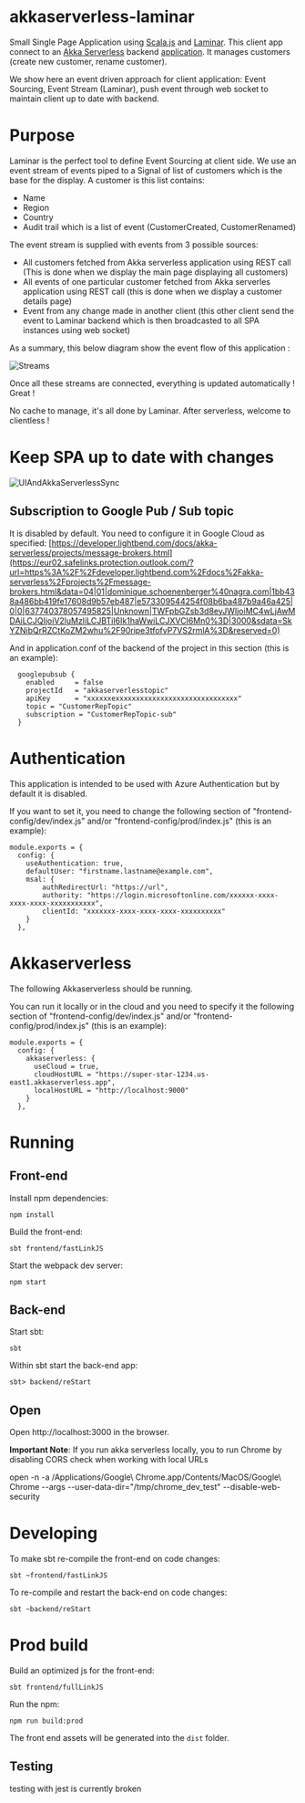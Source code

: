 # akkaserverless-laminar

Small Single Page Application using [Scala.js](http://www.scala-js.org/) and [Laminar](https://laminar.dev/). This client app connect to an [Akka Serverless](https://www.lightbend.com/akka-serverless) backend [application](https://github.com/domschoen/akkaserverless). It manages customers (create new customer, rename customer).

We show here an event driven approach for client application:  Event Sourcing, Event Stream (Laminar), push event through web socket to maintain client  up to date with backend.

# Purpose

Laminar is the perfect tool to define Event Sourcing at client side. We use an event stream of events piped to a Signal of list of customers which is the base for the display. A customer is this list contains:

- Name
- Region
- Country
- Audit trail which is a list of event (CustomerCreated, CustomerRenamed)

The event stream is supplied with events from 3 possible sources:

- All customers fetched from Akka serverless application using REST call (This is done when we display the main page displaying all customers)
- All events of one particular customer fetched from Akka serverles application using REST call  (this is done when we display a customer details page)
- Event from any change made in another client (this other client send the event to Laminar backend which is then broadcasted to all SPA instances using web socket)

As a summary, this below diagram show the event flow of this application :

![Streams](/Users/dschoen/Documents/gitlab/AkkaServerless/akkaserverless-laminar/doc/Streams.png)

Once all these streams are connected, everything is updated automatically ! Great !

No cache to manage, it's all done by Laminar. After serverless, welcome to clientless !

# Keep SPA up to date with changes

![UIAndAkkaServerlessSync](/Users/dschoen/Documents/gitlab/AkkaServerless/akkaserverless-laminar/doc/UIAndAkkaServerlessSync.png)



## Subscription to Google Pub / Sub topic

It is disabled by default. You need to configure it in Google Cloud as specified: [https://developer.lightbend.com/docs/akka-serverless/projects/message-brokers.html](https://eur02.safelinks.protection.outlook.com/?url=https%3A%2F%2Fdeveloper.lightbend.com%2Fdocs%2Fakka-serverless%2Fprojects%2Fmessage-brokers.html&data=04|01|dominique.schoenenberger%40nagra.com|1bb438a486bb419fe17608d9b57eb487|e573309544254f08b6ba487b9a46a425|0|0|637740378057495825|Unknown|TWFpbGZsb3d8eyJWIjoiMC4wLjAwMDAiLCJQIjoiV2luMzIiLCJBTiI6Ik1haWwiLCJXVCI6Mn0%3D|3000&sdata=SkYZNibQrRZCtKoZM2whu%2F90ripe3tfofvP7VS2rmlA%3D&reserved=0)

And in application.conf of the backend of the project in this section (this is an example):

```
  googlepubsub {
    enabled     = false
    projectId   = "akkaserverlesstopic"
    apiKey      = "xxxxxxexxxxxxxxxxxxxxxxxxxxxxxxxxxxxx"
    topic = "CustomerRepTopic"
    subscription = "CustomerRepTopic-sub"
  }
```



# Authentication

This application is intended to be used with Azure Authentication but by default it is disabled. 

If you want to set it, you need to change the following section of "frontend-config/dev/index.js" and/or "frontend-config/prod/index.js" (this is an example):

```
module.exports = {
  config: {
    useAuthentication: true,
    defaultUser: "firstname.lastname@example.com",
    msal: {
        authRedirectUrl: "https://url",
        authority: "https://login.microsoftonline.com/xxxxxx-xxxx-xxxx-xxxx-xxxxxxxxxxx",
        clientId: "xxxxxxx-xxxx-xxxx-xxxx-xxxxxxxxxx"
    }
  },

```

# Akkaserverless

The following Akkaserverless should be running. 

You can run it locally or in the cloud and you need to specify it the following section of "frontend-config/dev/index.js" and/or "frontend-config/prod/index.js" (this is an example):

```
module.exports = {
  config: {
    akkaserverless: {
      useCloud = true,
      cloudHostURL = "https://super-star-1234.us-east1.akkaserverless.app",
      localHostURL = "http://localhost:9000"
    }
  },
```



# Running

## Front-end

Install npm dependencies:

```
npm install
```

Build the front-end:

```
sbt frontend/fastLinkJS
```

Start the webpack dev server:

```
npm start
```

## Back-end

Start sbt:

```
sbt
```

Within sbt start the back-end app:

```
sbt> backend/reStart
```

## Open 

Open http://localhost:3000 in the browser.

**Important Note**: If you run akka serverless locally, you to run Chrome by disabling CORS check when working with local URLs

open -n -a /Applications/Google\ Chrome.app/Contents/MacOS/Google\ Chrome --args --user-data-dir="/tmp/chrome_dev_test" --disable-web-security

# Developing

To make sbt re-compile the front-end on code changes:

```
sbt ~frontend/fastLinkJS
```

To re-compile and restart the back-end on code changes:

```
sbt ~backend/reStart
```

# Prod build

Build an optimized js for the front-end:

```
sbt frontend/fullLinkJS
```

Run the npm:

```
npm run build:prod
```

The front end assets will be generated into the `dist` folder.

## Testing

testing with jest is currently broken





